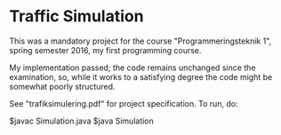 # Traffic Simulation

This was a mandatory project for the course "Programmeringsteknik 1", spring semester 2016, my first programming course.

My implementation passed; the code remains unchanged since the examination, so, while it works to a satisfying degree the code might be somewhat poorly structured.

See "trafiksimulering.pdf" for project specification. To run, do:

$javac Simulation.java
$java Simulation
